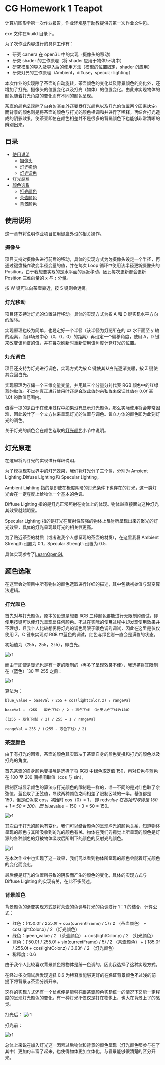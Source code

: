 # CG Homework 1 Teapot

计算机图形学第一次作业报告，作业环境基于助教提供的第一次作业文件包。

exe 文件在/build 目录下。

为了次作业内容进行的具体工作有：

- 研究 camera 在 openGL 中的实现（摄像头的移动）
- 研究 shader 的工作原理（将 shader 应用于物体/环境中）
- 研究模型的导入及导入后的使用方法（模型的位置固定，shader 的应用）
- 研究灯光的工作原理（Ambient，diffuse，specular lighting）

本次作业的实现除了茶壶的自动旋转，茶壶颜色的变化以及背景颜色的变化外，还增加了打光，摄像头的位置变化以及打光（物体）的位置变化。由此来实现物体的颜色随着打光角度的变化而有不同的颜色呈现。

茶壶的颜色呈现除了自身的渐变外还要受打光颜色以及灯光的位置两个因素决定。而背景的颜色则是将茶壶的颜色与打光的颜色相调和并进行了稀释，再结合打光造成的阴影效果，使茶壶即使在颜色相差并不是很多的背景颜色下也能够非常清晰的辨别出来。

## 目录

- [使用说明](#使用说明)
  - [摄像头](#摄像头)
  - [灯光移动](#灯光移动)
  - [灯光调色](#灯光调色)
- [灯光原理](#灯光原理)
- [颜色选取](#颜色选取)
  - [打光颜色](#灯光颜色)
  - [茶壶颜色](#茶壶颜色)
  - [背景颜色](#背景颜色)

## 使用说明

这一章节将说明作业项目使用键盘外设的相关操作。

### 摄像头

项目支持对摄像头进行前后的移动，具体的实现方式为为摄像头设定一个半径，再通过键盘操作改变半径变量的值，并在每次 Loop 循环中使用该半径更新摄像头的 Position。由于我想要实现的是水平面的远近移动，因此每次更新都会更新 Position 三维向量的 x 与 z 分量。

按 W 键可以向茶壶靠近，按 S 键则会远离。

### 灯光移动

项目还支持对灯光的位置进行移动。具体的实现方式为按 A 和 D 键实现水平方向的旋转。

实现原理也较为简单，也是定好一个半径（该半径为灯光所在的 xz 水平面至 y 轴的距离，而非场景中心（0，0，0）的距离）再设定一个偏移角度，使用 A，D 键来改变该角度的值，并在每次刷新时重新使用该角度计算灯光的位置。

### 灯光调色

项目还支持为灯光进行调色，实现方式为按 C 键使其从白光逐渐变暖，按 Z 键使其变回白光。

实现原理为存储一个三维向量变量，并用其三个分量分别代表 RGB 颜色中的红绿蓝的取值。不过在真正进行使用时还是会取此值的余弦值来保证其值在 0.0f 至 1.0f 的数值范围内。

值得一提的是由于在使用过程中如果没有显示灯光颜色，那么实际使用将会非常困难，因此设计了一个立方体来呈现灯光的位置与调色。该立方体的颜色即为此刻灯光的调色。

关于灯光的颜色会在颜色选取的[灯光颜色](#灯光颜色)小节中说明。

## 灯光原理

在这里将对灯光的实现进行详细说明。

为了模拟现实世界中的灯光效果，我们将灯光分了三个类，分别为 Ambient Lighting,Diffuse Lighting 和 Specular Lighting。

Ambient Lighting 指的是即使在极度阴暗的灯光条件下也存在的灯光，这一类灯光会在一定程度上给物体一个基本的色调。

Diffuse Lighting 指的是灯光正常照射在物体上的体现。物体越直接面向这种灯光其效果就越明显。

Specular Lighting 指的是灯光在反射性较强的物体上反射所呈现出来的聚光的灯光效果，具体的灯光呈现跟灯光的相关性更高。

为了贴近茶壶的材质（或者说我个人想呈现的茶壶的材质），在这里我将 Ambient Strength 设置为 0.1，Specular Strength 设置为 0.5.

具体实现参考了[LearnOpenGL](https://learnopengl.com/Lighting/Basic-Lighting)

## 颜色选取

在这里会对项目中所有物体的颜色选取进行详细的描述，其中包括初始值与渐变算法逻辑。

### 打光颜色

首先对与打光颜色，原本的设想是想要 RGB 三种颜色都能进行无限制的调试，即使用按键可以使灯光呈现出任何颜色。不过在实际的使用过程中却发现使用效果并不理想，且我个人比较想要将灯光的调色局限于暖色调的调试，因此在这里是仅仅使用 Z，C 键来实现对 RGB 中蓝色的调试，红色与绿色则一直会是满值的状态。

初始值为（255，255，255），即白光。

![r1](./pics/r1.png)

而由于即使是暖光也是有一定的限制的（再多了呈现效果不佳），我选择将其限制在（蓝色）130 至 255 之间：

![r1](./pics/r2.png)

算法为：

    blue_value = baseVal / 255 + cos(lightcolor.z) / rangeVal

    baseVal = （255 - 取色下线）/ 2 + 取色下线 （这里去色下线为130）

    (（255 - 取色下线）/ 2) / 255 = 1 / rangeVal

    rangeVal = 255 / (（255 - 取色下线）/ 2)

### 茶壶颜色

由于有打光的因素，茶壶的颜色其实取决于茶壶自身的颜色变换和打光的颜色以及打光的角度。

首先茶壶的自身颜色变换我是选择了将 RGB 中绿色取定值 150，再对红色与蓝色在 100 至 200 间相间取值（cos 与 sin）。

限制区域显示颜色的算法与打光颜色的限制是一样的，唯一不同的是对红色取了余弦值，蓝色取了正弦值，导致两种颜色之间相差了限制区域的一半。基值都是 150，但是红色取 cos，初始时 cos（0）= 1， 即 red*value 在初始时取得是 150 + 1 * 50 = 200。而 blue*value = 150 + 0 * 50 = 150。

![r1](./pics/r3.png)

其次由于打光的颜色有变化，我们可以结合颜色的呈现与光的颜色关系，知道物体呈现的颜色与其所吸收到的光的颜色有关。物体在我们的视觉上所呈现的颜色是灯源的各种颜色的灯被物体吸收后所剩下的颜色的反射光的颜色。

![r1](./pics/r4.png)

在本次作业中也实现了这一效果，我们可以看到物体所呈现的颜色会随着灯光颜色的变化而变化。

最后便是灯光的位置所导致的阴影而产生的颜色的变化，具体的实现方式与 Diffuse Lighting 的实现有关，在此不多赘述。

### 背景颜色

背景颜色的渐变实现方式是将茶壶的色调与打光的色调进行 1：1 的结合，计算公式：

- 红色：((150.0f / 255.0f + cos(currentFrame) / 5) / 2 （茶壶颜色） + cos(lightColor.x) / 2 （灯光颜色）
- 绿色：green_value / 2 （茶壶颜色） + cos(lightColor.y) / 2 （灯光颜色）
- 蓝色：(150.0f / 255.0f + sin(currentFrame) / 5) / 2 （茶壶颜色） + ( 185.0f / 255.0f + cos(lightColor.z) / 3.63f) / 2 （灯光颜色）
- 稀释度：0.6

由于我个人比较喜欢背景颜色跟物体是统一色调的，因此我选择了这种实现方式。

在经过多次调试后发现选择 0.6 为稀释度能够更好的在保证背景颜色不过浅的前提下将背景与茶壶分辨开来。

这样的实现方式还有一个优点便是能够在跟茶壶颜色实现统一的情况下又能一定程度的呈现灯光颜色的变化，有一种灯光不仅仅是打在物体上，也大在背景上了的感觉。

打光后：
![r1](./pics/r5.png)

打光前：

![r1](./pics/r6.png)

总体上来说在加入灯光这一因素过后物体和背景的颜色呈现（灯光颜色都参与在了其中）更加的丰富了起来，也使得物体更加立体化，与背景能够很清楚的区分开来。

